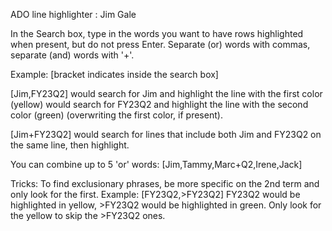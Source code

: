 ADO line highlighter : Jim Gale

In the Search box, type in the words you want to have rows highlighted when present, but do not press Enter.
Separate (or) words with commas, separate (and) words with '+'.

Example: [bracket indicates inside the search box]

[Jim,FY23Q2] 
   would search for Jim and highlight the line with the first color (yellow)
   would search for FY23Q2 and highlight the line with the second color (green) (overwriting the first color, if present).

[Jim+FY23Q2]
   would search for lines that include both Jim and FY23Q2 on the same line, then highlight.

You can combine up to 5 'or' words: [Jim,Tammy,Marc+Q2,Irene,Jack]

Tricks:
   To find exclusionary phrases, be more specific on the 2nd term and only look for the first.
   Example:
   [FY23Q2,>FY23Q2]
     FY23Q2 would be highlighted in yellow,
     >FY23Q2 would be highlighted in green. Only look for the yellow to skip the >FY23Q2 ones.
